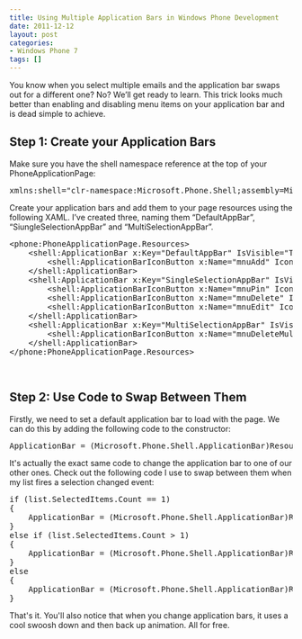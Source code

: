 ```yaml
---
title: Using Multiple Application Bars in Windows Phone Development
date: 2011-12-12
layout: post
categories:
- Windows Phone 7
tags: []
---
```


<p>You know when you select multiple emails and the application bar swaps out for a different one? No? We’ll get ready to learn. This trick looks much better than enabling and disabling menu items on your application bar and is dead simple to achieve.</p>  <h2>Step 1: Create your Application Bars</h2>  <p>Make sure you have the shell namespace reference at the top of your PhoneApplicationPage:</p>  <pre class="brush:xml; ruler: true;">xmlns:shell=&quot;clr-namespace:Microsoft.Phone.Shell;assembly=Microsoft.Phone&quot;</pre>

<p>Create your application bars and add them to your page resources using the following XAML. I’ve created three, naming them “DefaultAppBar”, “SiungleSelectionAppBar” and “MultiSelectionAppBar”.</p>

<pre class="brush:xml; ruler: true;">&lt;phone:PhoneApplicationPage.Resources&gt;
    &lt;shell:ApplicationBar x:Key=&quot;DefaultAppBar&quot; IsVisible=&quot;True&quot;&gt;
        &lt;shell:ApplicationBarIconButton x:Name=&quot;mnuAdd&quot; IconUri=&quot;/icons/appbar.add.rest.png&quot; IsEnabled=&quot;True&quot; Text=&quot;Add&quot; Click=&quot;mnuAdd_Click&quot;/&gt;
    &lt;/shell:ApplicationBar&gt;
    &lt;shell:ApplicationBar x:Key=&quot;SingleSelectionAppBar&quot; IsVisible=&quot;True&quot;&gt;
        &lt;shell:ApplicationBarIconButton x:Name=&quot;mnuPin&quot; IconUri=&quot;/icons/appbar.pushpin.png&quot; IsEnabled=&quot;True&quot; Text=&quot;Pin&quot; Click=&quot;mnuPin_Click&quot; /&gt;
        &lt;shell:ApplicationBarIconButton x:Name=&quot;mnuDelete&quot; IconUri=&quot;/icons/appbar.delete.rest.png&quot; IsEnabled=&quot;True&quot; Text=&quot;Delete&quot; Click=&quot;mnuDelete_Click&quot;/&gt;
        &lt;shell:ApplicationBarIconButton x:Name=&quot;mnuEdit&quot; IconUri=&quot;/icons/appbar.edit.rest.png&quot; IsEnabled=&quot;True&quot; Text=&quot;Edit&quot; Click=&quot;mnuEdit_Click&quot;/&gt;
    &lt;/shell:ApplicationBar&gt;
    &lt;shell:ApplicationBar x:Key=&quot;MultiSelectionAppBar&quot; IsVisible=&quot;True&quot;&gt;
        &lt;shell:ApplicationBarIconButton x:Name=&quot;mnuDeleteMulti&quot; IconUri=&quot;/icons/appbar.delete.rest.png&quot; IsEnabled=&quot;True&quot; Text=&quot;Delete&quot; Click=&quot;mnuDelete_Click&quot;/&gt;
    &lt;/shell:ApplicationBar&gt;
&lt;/phone:PhoneApplicationPage.Resources&gt;</pre>

<p>&#160;</p>

<h2>Step 2: Use Code to Swap Between Them</h2>

<p>Firstly, we need to set a default application bar to load with the page. We can do this by adding the following code to the constructor:</p>

<pre class="brush: csharp; ruler: true;">ApplicationBar = (Microsoft.Phone.Shell.ApplicationBar)Resources[&quot;DefaultAppBar&quot;];</pre>

<p>It's actually the exact same code to change the application bar to one of our other ones. Check out the following code I use to swap between them when my list fires a selection changed event:</p>

<pre class="brush: csharp; ruler: true;">if (list.SelectedItems.Count == 1)
{
    ApplicationBar = (Microsoft.Phone.Shell.ApplicationBar)Resources[&quot;SingleSelectionAppBar&quot;];
}
else if (list.SelectedItems.Count &gt; 1)
{
    ApplicationBar = (Microsoft.Phone.Shell.ApplicationBar)Resources[&quot;MultiSelectionAppBar&quot;];
}
else
{
    ApplicationBar = (Microsoft.Phone.Shell.ApplicationBar)Resources[&quot;DefaultAppBar&quot;];
}</pre>

<p>That's it. You'll also notice that when you change application bars, it uses a cool swoosh down and then back up animation. All for free.</p>